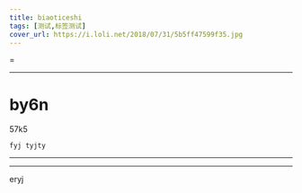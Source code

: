 ```yaml
---
title: biaoticeshi
tags: [测试,标签测试]
cover_url: https://i.loli.net/2018/07/31/5b5ff47599f35.jpg
---
```


=

---



# by6n

57k5 

```
fyj tyjty 
```

---

---

eryj 